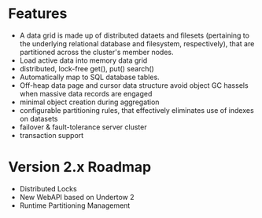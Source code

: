 # Features

- A data grid is made up of distributed dataets and filesets (pertaining to the underlying relational database and filesystem, respectively), that are partitioned across the cluster's member nodes.
- Load active data into memory data grid
- distributed, lock-free get(), put() search()
- Automatically map to SQL database tables.
- Off-heap data page and cursor data structure avoid object GC hassels when massive data records are engaged
- minimal object creation during aggregation
- configurable partitioning rules, that effectively eliminates use of indexes on datasets
- failover & fault-tolerance server cluster
- transaction support

# Version 2.x Roadmap

- Distributed Locks
- New WebAPI based on Undertow 2
- Runtime Partitioning Management



